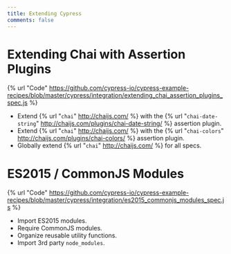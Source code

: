 ```yaml
---
title: Extending Cypress
comments: false
---
```


# Extending Chai with Assertion Plugins

{% url "Code" https://github.com/cypress-io/cypress-example-recipes/blob/master/cypress/integration/extending_chai_assertion_plugins_spec.js %}

- Extend {% url "`chai`" http://chaijs.com/ %} with the {% url "`chai-date-string`" http://chaijs.com/plugins/chai-date-string/ %} assertion plugin.
- Extend {% url "`chai`" http://chaijs.com/ %} with the {% url "`chai-colors`" http://chaijs.com/plugins/chai-colors/ %} assertion plugin.
- Globally extend {% url "`chai`" http://chaijs.com/ %} for all specs.

# ES2015 / CommonJS Modules

{% url "Code" https://github.com/cypress-io/cypress-example-recipes/blob/master/cypress/integration/es2015_commonjs_modules_spec.js %}

- Import ES2015 modules.
- Require CommonJS modules.
- Organize reusable utility functions.
- Import 3rd party `node_modules`.
